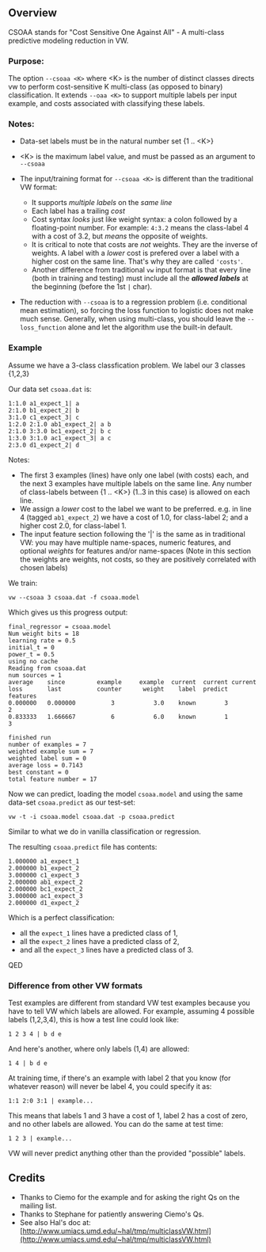 ## Overview
CSOAA stands for "Cost Sensitive One Against All" - A multi-class predictive modeling reduction in VW.

### Purpose:
The option `--csoaa <K>` where \<K\> is the number of distinct classes
directs vw to perform cost-sensitive K multi-class (as opposed to binary)
classification.  It extends `--oaa <K>` to support multiple labels per input example, and costs associated with classifying these labels.

### Notes:
* Data-set labels must be in the natural number set {1 .. \<K\>}
* \<K\> is the maximum label value, and must be passed as an argument to `--csoaa`
* The input/training format for `--csoaa <K>` is different than the traditional VW format:
    * It supports *multiple labels* on the *same line*
    * Each label has a trailing *cost*
    * Cost syntax *looks* just like weight syntax: a colon followed by a floating-point number.
      For example:  `4:3.2` means the class-label 4 with a cost of 3.2, but *means* the opposite of weights.
    * It is critical to note that costs are *not* weights. They are the inverse of weights.
      A label with a *lower* cost is prefered over a label with a higher cost on the same line.
      That's why they are called `'costs'`.
    * Another difference from traditional `vw` input format is that every line (both in training and testing) must include all the _**allowed labels**_ at the beginning (before the 1st `|` char).

* The reduction with `--csoaa` is to a regression problem (i.e. conditional mean estimation), so forcing the loss function to logistic does not make much sense. Generally, when using multi-class, you should leave the `--loss_function` alone and let the algorithm use the built-in default.

### Example
Assume we have a 3-class classfication problem. We label our 3 classes {1,2,3}

Our data set `csoaa.dat` is:

    1:1.0 a1_expect_1| a
    2:1.0 b1_expect_2| b
    3:1.0 c1_expect_3| c
    1:2.0 2:1.0 ab1_expect_2| a b
    2:1.0 3:3.0 bc1_expect_2| b c
    1:3.0 3:1.0 ac1_expect_3| a c
    2:3.0 d1_expect_2| d

Notes:
* The first 3 examples (lines) have only one label (with costs) each, and the next 3 examples have multiple labels on the same line. Any number of class-labels between {1 .. \<K\>} (1..3 in this case) is allowed on each line.
* We assign a _lower_ cost to the label we want to be preferred. e.g. in line 4 (tagged `ab1_expect_2`) we have a cost of 1.0, for class-label 2; and a higher cost 2.0, for class-label 1.
* The input feature section following the '|' is the same as in  traditional VW: you may have multiple name-spaces, numeric features, and optional *weights* for features and/or name-spaces (Note in this section the weights are weights, not costs, so they are positively correlated with chosen labels)

We train:

    vw --csoaa 3 csoaa.dat -f csoaa.model

Which gives us this progress output:

    final_regressor = csoaa.model
    Num weight bits = 18
    learning rate = 0.5
    initial_t = 0
    power_t = 0.5
    using no cache
    Reading from csoaa.dat
    num sources = 1
    average    since         example     example  current  current current
    loss       last          counter      weight    label  predict features
    0.000000   0.000000          3           3.0    known        3        2
    0.833333   1.666667          6           6.0    known        1        3

    finished run
    number of examples = 7
    weighted example sum = 7
    weighted label sum = 0
    average loss = 0.7143
    best constant = 0
    total feature number = 17

Now we can predict, loading the model `csoaa.model` and using the same data-set `csoaa.predict` as our test-set:

    vw -t -i csoaa.model csoaa.dat -p csoaa.predict

Similar to what we do in vanilla classification or regression.

The resulting `csoaa.predict` file has contents:

    1.000000 a1_expect_1
    2.000000 b1_expect_2
    3.000000 c1_expect_3
    2.000000 ab1_expect_2
    2.000000 bc1_expect_2
    3.000000 ac1_expect_3
    2.000000 d1_expect_2

Which is a perfect classification:

* all the `expect_1` lines have a predicted class of 1,
* all the `expect_2` lines have a predicted class of 2,
* and all the `expect_3` lines have a predicted class of 3.

QED

### Difference from other VW formats

Test examples are different from standard VW test examples because you have to tell VW which labels are allowed. For example, assuming 4 possible labels (1,2,3,4), this is how a test line could look like:

    1 2 3 4 | b d e

And here's another, where only labels (1,4) are allowed:

    1 4 | b d e

At training time, if there's an example with label 2 that you know (for whatever reason) will never be label 4, you could specify it as:

    1:1 2:0 3:1 | example...

This means that labels 1 and 3 have a cost of 1, label 2 has a cost of zero, and no other labels are allowed. You can do the same at test time:

    1 2 3 | example...

VW will never predict anything other than the provided "possible" labels.

## Credits
* Thanks to Ciemo for the example and for asking the right Qs on the mailing list.
* Thanks to Stephane for patiently answering Ciemo's Qs.
* See also Hal's doc at:  [http://www.umiacs.umd.edu/~hal/tmp/multiclassVW.html](http://www.umiacs.umd.edu/~hal/tmp/multiclassVW.html)


